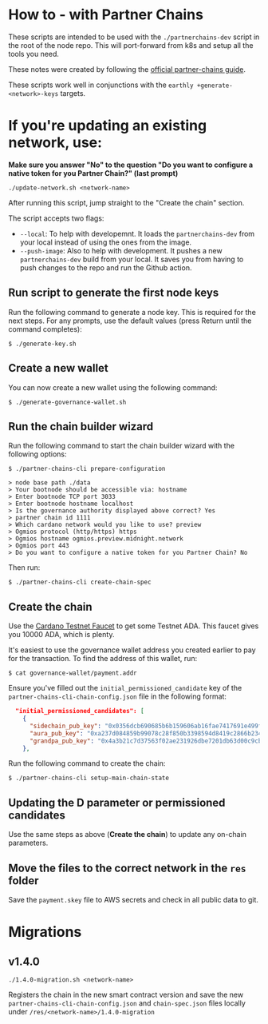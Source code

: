# How to - with Partner Chains

These scripts are intended to be used with the `./partnerchains-dev` script in the root of the node repo. This will port-forward from k8s and setup all the tools you need.

These notes were created by following the [official partner-chains guide](https://github.com/input-output-hk/partner-chains/blob/master/docs/user-guides/chain-builder.md).

These scripts work well in conjunctions with the `earthly +generate-<network>-keys` targets.

# If you're updating an existing network, use:

**Make sure you answer "No" to the question "Do you want to configure a native token for you Partner Chain?" (last prompt)**
```
./update-network.sh <network-name>
```
After running this script, jump straight to the "Create the chain" section.

The script accepts two flags:
- `--local`: To help with developemnt. It loads the `partnerchains-dev` from your local instead of using the ones from the image.
- `--push-image`: Also to help with development. It pushes a new `partnerchains-dev` build from your local. It saves you from having to push changes to the repo and run the Github action.

## Run script to generate the first node keys

Run the following command to generate a node key. This is required for the next steps. For any prompts, use the default values (press Return until the command completes):
```
$ ./generate-key.sh
```

## Create a new wallet

You can now create a new wallet using the following command:
```
$ ./generate-governance-wallet.sh
```

## Run the chain builder wizard

Run the following command to start the chain builder wizard with the following options:
```
$ ./partner-chains-cli prepare-configuration

> node base path ./data
> Your bootnode should be accessible via: hostname
> Enter bootnode TCP port 3033
> Enter bootnode hostname localhost
> Is the governance authority displayed above correct? Yes
> partner chain id 1111
> Which cardano network would you like to use? preview
> Ogmios protocol (http/https) https
> Ogmios hostname ogmios.preview.midnight.network
> Ogmios port 443
> Do you want to configure a native token for you Partner Chain? No
```

Then run:
```
$ ./partner-chains-cli create-chain-spec
```

## Create the chain

Use the [Cardano Testnet Faucet](https://docs.cardano.org/cardano-testnets/tools/faucet/) to get some Testnet ADA. This faucet gives you 10000 ADA, which is plenty.

It's easiest to use the governance wallet address you created earlier to pay for the transaction. To find the address of this wallet, run:

```
$ cat governance-wallet/payment.addr
```

Ensure you've filled out the `initial_permissioned_candidate` key of the `partner-chains-cli-chain-config.json` file in the following format:
```json
  "initial_permissioned_candidates": [
    {
      "sidechain_pub_key": "0x0356dcb690685b6b159606ab16fae7417691e499f6ca205238d48515e9eaa3a8a0",
      "aura_pub_key": "0xa237d084859b99078c28f850b3398594d8419c2866b234b0e3e6f293676af26a",
      "grandpa_pub_key": "0x4a3b21c7d37563f02ae231926dbe7201db63d00c9cbe2105f34ab0ce4f0c0c5a"
    },
```

Run the following command to create the chain:
```
$ ./partner-chains-cli setup-main-chain-state
```

## Updating the D parameter or permissioned candidates

Use the same steps as above (**Create the chain**) to update any on-chain parameters.

## Move the files to the correct network in the `res` folder

Save the `payment.skey` file to AWS secrets and check in all public data to git.

# Migrations
## v1.4.0
```
./1.4.0-migration.sh <network-name>
```

Registers the chain in the new smart contract version and save the new `partner-chains-cli-chain-config.json` and `chain-spec.json` files locally under `/res/<network-name>/1.4.0-migration`
